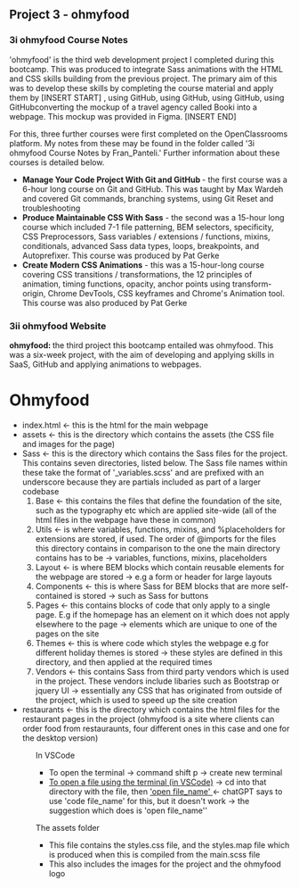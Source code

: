 <h2> Project 3 - ohmyfood </h2>
<h3>3i ohmyfood Course Notes</h3>
<p>'ohmyfood' is the third web development project I completed during this bootcamp. This was produced to integrate Sass animations with the HTML and CSS skills building from the previous project. The primary aim of this was to develop these skills by completing the course material and apply them by [INSERT START] , using GitHub, using GitHub, using GitHub, using GitHubconverting the mockup of a travel agency called Booki into a webpage. This mockup was provided in Figma. [INSERT END] </p>
<p>

</p>
For this, three further courses were first completed on the OpenClassrooms platform. My notes from these may be found in the folder called '3i ohmyfood Course Notes by Fran_Panteli.' Further information about these courses is detailed below.

  <ul>
  <li><strong>Manage Your Code Project With Git and GitHub </strong> - the first course was a 6-hour long course on Git and GitHub. This was taught by Max Wardeh and covered Git commands, branching systems, using Git Reset and troubleshooting</li>
  <li><strong>Produce Maintainable CSS With Sass</strong> - the second was a 15-hour long course which included 7-1 file patterning, BEM selectors, specificity, CSS Preprocessors, Sass variables / extensions / functions, mixins, conditionals, advanced Sass data types, loops, breakpoints, and Autoprefixer. This course was produced by Pat Gerke</li>

  <li><strong>Create Modern CSS Animations</strong> - this was a 15-hour-long course covering CSS transitions / transformations, the 12 principles of animation, timing functions, opacity, anchor points using transform-origin, Chrome DevTools, CSS keyframes and Chrome's Animation tool. This course was also produced by Pat Gerke</li>
  </ul> 
<h3> 3ii ohmyfood Website</h3>
<p><strong>ohmyfood: </strong> the third project this bootcamp entailed was ohmyfood. This was a six-week project, with the aim of developing and applying skills in SaaS, GitHub and applying animations to webpages.</p>
<h1>Ohmyfood</h1>
<ul>
	<li> index.html <- this is the html for the main webpage 
	<li> assets <- this is the directory which contains the assets (the CSS file and images for the page)
	<li> Sass <- this is the directory which contains the Sass files for the project. This contains seven directories, listed below. The Sass file names within these take the format of '_variables.scss' and are prefixed with an underscore because they are partials included as part of a larger codebase 
	<ol>	
		<li>Base <- this contains the files that define the foundation of the site, such as the typography etc which are applied site-wide (all of the html files in the webpage have these in common) </li>
		<li>Utils <- is where variables, functions, mixins, and %placeholders for extensions are stored, if used. The order of @imports for the files this directory contains in comparison to the one the main directory contains has to be -> variables, functions, mixins, placeholders </li>
		<li>Layout <- is where BEM blocks which contain reusable elements for the webpage are stored -> e.g a form or header for large layouts</li>
		<li>Components <- this is where Sass for BEM blocks that are more self-contained is stored -> such as Sass for buttons</li>
		<li>Pages <- this contains blocks of code that only apply to a single page. E.g if the homepage has an element on it which does not apply elsewhere to the page -> elements which are unique to one of the pages on the site</li>
		<li>Themes <- this is where code which styles the webpage e.g for different holiday themes is stored -> these styles are defined in this directory, and then applied at the required times</li>
		<li>Vendors <- this contains Sass from third party vendors which is used in the project. These vendors include libaries such as Bootstrap or jquery UI -> essentially  any CSS that has originated from outside of the project, which is used to speed up the site creation</li>
	</ol>
	<li> restaurants <- this is the directory which contains the html files for the restaurant pages in the project (ohmyfood is a site where clients can order food from restauraunts, four different ones in this case and one for the desktop version)
<ul>

In VSCode 
<ul>
	<li>To open the terminal -> command shift p -> create new terminal</li>
	<li><u>To open a file using the terminal (in VSCode)</u> -> cd into that directory with the file, then <u> 'open file_name' </u><- chatGPT says to use 'code file_name' for this,  but it doesn't work -> the suggestion which does is 'open file_name''</li>
</ul>

The assets folder 
<ul>
	<li>This file contains the styles.css file, and the styles.map file which is produced when this is compiled from the main.scss file</li>
	<li>This also includes the images for the project and the ohmyfood logo</li>
</ul>


